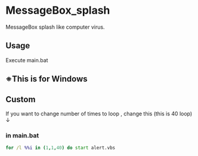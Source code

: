 # MessageBox_splash  
MessageBox splash like computer virus.  
  
## Usage  
Execute main.bat  
  
## ※This is for Windows

## Custom  
If you want to change number of times to loop , change this (this is 40 loop) ↓  
### in main.bat
```bat
for /l %%i in (1,1,40) do start alert.vbs
```
